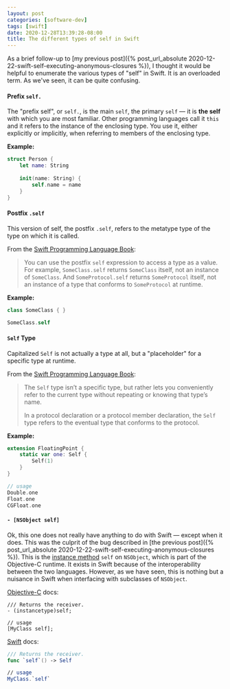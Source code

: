 ```yaml
---
layout: post
categories: [software-dev]
tags: [swift]
date: 2020-12-28T13:39:28-08:00
title: The different types of self in Swift
---
```


As a brief follow-up to [my previous post]({% post_url_absolute 2020-12-22-swift-self-executing-anonymous-closures %}), I thought it would be helpful to enumerate the various types of "self" in Swift. It is an overloaded term. As we've seen, it can be quite confusing.

<!--excerpt-->

#### Prefix `self.`

The "prefix self", or `self.`, is the main `self`, the primary `self` &mdash; it is **the self** with which you are most familiar. Other programming languages call it `this` and it refers to the instance of the enclosing type. You use it, either explicitly or implicitly, when referring to members of the enclosing type.

**Example:**

```swift
struct Person {
    let name: String
    
    init(name: String) {
        self.name = name
    }
}
```

#### Postfix `.self`

This version of self, the postfix `.self`, refers to the metatype type of the type on which it is called. 

From the [Swift Programming Language Book](https://docs.swift.org/swift-book/ReferenceManual/Types.html#ID455):

> You can use the postfix `self` expression to access a type as a value. For example, `SomeClass.self` returns `SomeClass` itself, not an instance of `SomeClass`. And `SomeProtocol.self` returns `SomeProtocol` itself, not an instance of a type that conforms to `SomeProtocol` at runtime.

**Example:**

```swift
class SomeClass { }

SomeClass.self
```

#### `Self` Type

Capitalized `Self` is not actually a type at all, but a "placeholder" for a specific type at runtime.

From the [Swift Programming Language Book](https://docs.swift.org/swift-book/ReferenceManual/Types.html#ID610):
> The `Self` type isn’t a specific type, but rather lets you conveniently refer to the current type without repeating or knowing that type’s name.
>
> In a protocol declaration or a protocol member declaration, the `Self` type refers to the eventual type that conforms to the protocol.

**Example:**

```swift
extension FloatingPoint {
    static var one: Self {
        Self(1)
    }
}

// usage
Double.one
Float.one
CGFloat.one
```

#### `- [NSObject self]`

Ok, this one does not really have anything to do with Swift &mdash; except when it does. This was the culprit of the bug described in [the previous post]({% post_url_absolute 2020-12-22-swift-self-executing-anonymous-closures %}). This is the [instance method](https://developer.apple.com/documentation/objectivec/1418956-nsobject/1418954-self?language=objc) `self` on `NSObject`, which is part of the Objective-C runtime. It exists in Swift because of the interoperability between the two languages. However, as we have seen, this is nothing but a nuisance in Swift when interfacing with subclasses of `NSObject`.

[Objective-C](https://developer.apple.com/documentation/objectivec/1418956-nsobject/1418954-self?language=objc) docs:

```objc
/// Returns the receiver.
- (instancetype)self;

// usage
[MyClass self];
```

[Swift](https://developer.apple.com/documentation/objectivec/1418956-nsobject/1418954-self?language=swift) docs:

```swift
/// Returns the receiver.
func `self`() -> Self

// usage
MyClass.`self`
```
